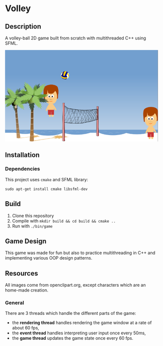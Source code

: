 # Volley

## Description

A volley-ball 2D game built from scratch with multithreaded C++ using SFML.

![Screenshot](screenshot.png)

## Installation

### Dependencies

This project uses `cmake` and SFML library:
```
sudo apt-get install cmake libsfml-dev
```
## Build

1. Clone this repository
2. Compile with `mkdir build && cd build && cmake ..`
4. Run with `./bin/game`

## Game Design

This game was made for fun but also to practice multithreading in C++ and implementing various OOP design patterns.

## Resources

All images come from openclipart.org, except characters which are an home-made creation.

### General

There are 3 threads which handle the different parts of the game:  
- the **rendering thread** handles rendering the game window at a rate of about 60 fps,
- the **event thread** handles interpreting user input once every 50ms,
- the **game thread** updates the game state once every 60 fps.
